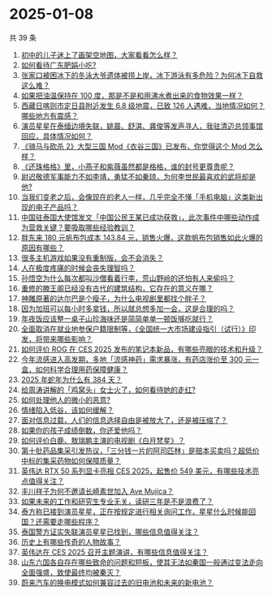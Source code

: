 # 2025-01-08

共 39 条

<!-- BEGIN ZHIHUVIDEO -->
<!-- 最后更新时间 Wed Jan 08 2025 04:10:12 GMT+0800 (China Standard Time) -->
1. [初中的儿子迷上了画架空地图，大家看看怎么样？](https://www.zhihu.com/question/8374908651)
1. [如何看待广东肥娟小吃?](https://www.zhihu.com/question/8541462754)
1. [张家口被困冰下的冬泳大爷遗体被捞上岸，冰下游泳有多危险？为何冰下自救这么难？](https://www.zhihu.com/question/8851180108)
1. [如果把油温保持在 100 度，那是不是和用沸水煮出来的食物效果一样？](https://www.zhihu.com/question/570155906)
1. [西藏日喀则市定日县附近发生 6.8 级地震，已致 126 人遇难，当地情况如何？哪些地方有震感？](https://www.zhihu.com/question/8935737464)
1. [演员星星在泰缅边境失联，姚晨、舒淇、龚俊等发声寻人，我驻清迈总领事馆回应，具体情况如何？](https://www.zhihu.com/question/8868059710)
1. [《骑马与砍杀 2》大型三国 Mod《衣谷三国》已发布，你觉得这个 Mod 怎么样？](https://www.zhihu.com/question/8428202024)
1. [《还珠格格》里，小燕子和紫薇虽然都是格格，谁的封号更尊贵呢？](https://www.zhihu.com/question/8466793635)
1. [尉迟敬德军事能力不如李靖，勇猛不如秦琼，为何李世民最喜欢的武将却是他?](https://www.zhihu.com/question/8635985071)
1. [当我们变老之后，会像现在的老人一样，几乎完全不懂「手机电脑」这类新出现的电子产品吗？](https://www.zhihu.com/question/8491041468)
1. [中国驻泰国大使馆发文「中国公民王某已成功获救」，此次事件中哪些动作成为营救关键？要吸取哪些经验教训？](https://www.zhihu.com/question/8986327553)
1. [胖东来 180 元帆布包成本 143.84 元，销售火爆，这款帆布包销售如此火爆的原因有哪些？](https://www.zhihu.com/question/8884397739)
1. [很多主机游戏如果没有重制版，会不会消失？](https://www.zhihu.com/question/8801911173)
1. [人在极度疼痛的时候会丧失理智吗？](https://www.zhihu.com/question/351128664)
1. [孙悟空为什么每次都叫沙僧看着行李，荒山野岭的还怕有人来偷吗？](https://www.zhihu.com/question/2673686131)
1. [重修的滕王阁已经没有古代的建筑结构，它存在的意义在哪？](https://www.zhihu.com/question/24720616)
1. [神雕原著的达尔巴是个瘦子，为什么电视剧里都找个胖子？](https://www.zhihu.com/question/667935055)
1. [因为加班可以每小时多拿钱，所以就总想多加一会，这是合理的吗？](https://www.zhihu.com/question/8874736038)
1. [年夜饭应该整一桌子山珍海味还是简简单单一顿饭够吃就行？](https://www.zhihu.com/question/8808413028)
1. [全面取消在就业地参保户籍限制等，《全国统一大市场建设指引（试行）》印发，将带来哪些影响？](https://www.zhihu.com/question/8944826006)
1. [如何评价 ROG 在 CES 2025 发布的笔记本新品，有哪些亮眼的技术和升级？](https://www.zhihu.com/question/8619327345)
1. [今年流感进入高发期，多地「流感神药」需求暴涨，有药店涨价至 300 元一盒，如何科学合理用药保障健康？](https://www.zhihu.com/question/8799491217)
1. [2025 年蛇年为什么有 384 天？](https://www.zhihu.com/question/8585038378)
1. [给周涛讲解的「鸡窝头」女士火了，如何看待她的走红?](https://www.zhihu.com/question/8835631721)
1. [如何处理他人的微小的恶意?](https://www.zhihu.com/question/8250757615)
1. [情绪陷入低谷，该如何缓解？](https://www.zhihu.com/question/8903375251)
1. [面对信息过载，人们的信息选择自由是被放大了，还是被压缩了？](https://www.zhihu.com/question/8584380553)
1. [如果你的孩子成绩倒数，你还爱他吗？](https://www.zhihu.com/question/639191356)
1. [如何评价白鹿、敖瑞鹏主演的电视剧《白月梵星》？](https://www.zhihu.com/question/3988222292)
1. [第十批药品集采引发热议，「三分钱一片的阿司匹林」是赔本买卖吗？超低价中标的集采药物如何保障质量？](https://www.zhihu.com/question/8270710037)
1. [英伟达 RTX 50 系列显卡亮相 CES 2025，起售价 549 美元，有哪些技术亮点值得关注？](https://www.zhihu.com/question/8944681085)
1. [丰川祥子为何不邀请长崎素世加入 Ave Mujica？](https://www.zhihu.com/question/8930291273)
1. [如果未来的工作和研究生专业无关，读研三年是不是浪费了？](https://www.zhihu.com/question/6322326738)
1. [泰方称已接到演员星星，正在按规定进行相关询问工作，星星什么时候能回国？还需要走哪些程序？](https://www.zhihu.com/question/8977890451)
1. [泰国警方证实失联演员星星已找到，哪些信息值得关注？](https://www.zhihu.com/question/8948114714)
1. [历史上有哪些传奇的人物故事？](https://www.zhihu.com/question/651519639)
1. [英伟达在 CES 2025 召开主题演讲，有哪些信息值得关注？](https://www.zhihu.com/question/8941687812)
1. [山东六国各自存在哪些致命的问题和短板，使其无法如秦国一般通过变法走向全面强盛，致使最终均被秦灭？](https://www.zhihu.com/question/8756604410)
1. [蔚来汽车的换电模式如何兼容过去的旧电池和未来的新电池？](https://www.zhihu.com/question/4256678783)
<!-- END ZHIHUVIDEO -->
